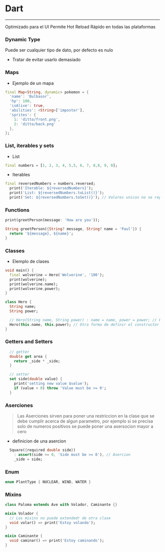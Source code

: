 # Dart
---
Optimizado para el UI
Permite Hot Reload
Rápido en todas las plataformas

### Dynamic Type
Puede ser cualquier tipo de dato, por defecto es nulo

- Tratar de evitar usarlo demasiado

### Maps

- Ejemplo de un mapa
````dart
final Map<String, dynamic> pokemon = {
  'name': 'Bulbasor',
  'hp': 100,
  'isAlive': true,
  'abilities': <String>['impostor'],
  'sprites': {
    1: 'ditto/front.png',
    2: 'ditto/back.png'
  },
};
````

### List, iterables y sets

- List
```dart
final numbers = [1, 2, 3, 4, 5,5, 6, 7, 8,8, 9, 0];
```

- Iterables
```dart
final reversedNumbers = numbers.reversed;
  print('Iterable: ${reversedNumbers}'); 
  print('List: ${reversedNumbers.toList()}'); 
  print('Set: ${reversedNumbers.toSet()}'); // Valores unicos no se repiten
```

### Functions

```dart
print(greetPerson(message: 'How are you'));

String greetPerson({String? message, String? name = 'Paul'}) {
  return '${message}, ${name}';
}
```

### Classes

- Elemplo de clases

```dart
void main() {
  final wolverine = Hero('Wolverine', '100');
  print(wolverine);
  print(wolverine.name);
  print(wolverine.power);
}

class Hero {
  String name;
  String power;

  // Hero(String name, String power) : name = name, power = power; // Forma comun de definir las clases
  Hero(this.name, this.power); // Otra forma de definir el constructor
}

```

### Getters and Setters

```dart
  // getter
  double get area {
    return _side * _side;
  }

  // setter
  set side(double value) {
    print('setting new value $value');
    if (value < 0) throw 'Value must be >= 0';
  }
```

### Aserciones

> Las Aserciones sirven para poner una restriccion en la clase que se debe cumplir acerca de algun parametro, por ejemplo si se precisa solo de numeros positivos se puede poner una asersocion mayor a cero

- definicion de una asercion

```dart
  Square({required double side}) 
    : assert(side >= 0, 'Side must be >= 0'), // Asercion
    _side = side;
```

### Enum

```dart
enum PlantType { NUCLEAR, WIND, WATER }
```

### Mixins

```dart
class Paloma extends Ave with Volador, Caminante {}

mixin Volador {
  // Los mixins no puede extendedr de otra clase
  void volar() => print('Estoy volando');
}

mixin Caminante {
  void caminar() => print('Estoy caminando');
}
```

